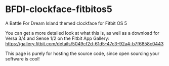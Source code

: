 # BFDI-clockface-fitbitos5
 A Battle For Dream Island themed clockface for Fitbit OS 5

You can get a more detailed look at what this is, as well as a download for Versa 3/4 and Sense 1/2 on the Fitbit App Gallery: https://gallery.fitbit.com/details/5049cf2d-61d5-47c3-92a4-b7f6858c0443

This page is purely for hosting the source code, since open sourcing your software is cool!

